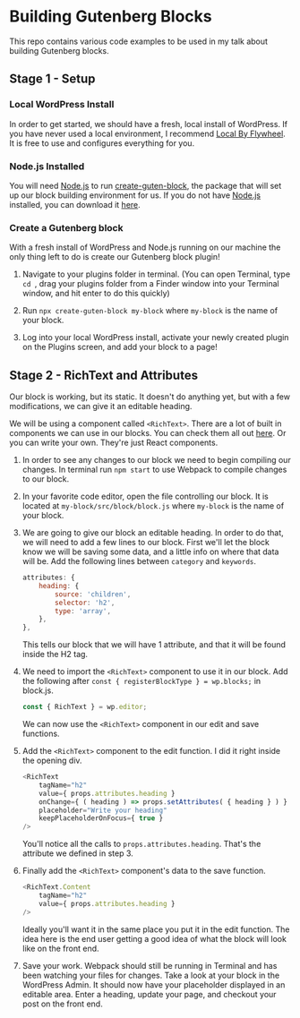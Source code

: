 # Building Gutenberg Blocks

This repo contains various code examples to be used in my talk about building Gutenberg blocks.

## Stage 1 - Setup

### Local WordPress Install

In order to get started, we should have a fresh, local install of WordPress. If you have never used a local environment, I recommend [Local By Flywheel](https://localbyflywheel.com/). It is free to use and configures everything for you.

### Node.js Installed

You will need [Node.js](https://nodejs.org/en/download/) to run [create-guten-block](https://github.com/ahmadawais/create-guten-block), the package that will set up our block building environment for us. If you do not have [Node.js](https://nodejs.org/en/download/) installed, you can download it [here](https://nodejs.org/en/download/).

### Create a Gutenberg block

With a fresh install of WordPress and Node.js running on our machine the only thing left to do is create our Gutenberg block plugin! 

1. Navigate to your plugins folder in terminal. (You can open Terminal, type `cd `, drag your plugins folder from a Finder window into your Terminal window, and hit enter to do this quickly)

2. Run `npx create-guten-block my-block` where `my-block` is the name of your block.

3. Log into your local WordPress install, activate your newly created plugin on the Plugins screen, and add your block to a page!

## Stage 2 - RichText and Attributes

Our block is working, but its static. It doesn't do anything yet, but with a few modifications, we can give it an editable heading.

We will be using a component called `<RichText>`. There are a lot of built in components we can use in our blocks. You can check them all out [here](https://wp-storybook.netlify.com/). Or you can write your own. They're just React components. 

1. In order to see any changes to our block we need to begin compiling our changes. In terminal run `npm start` to use Webpack to compile changes to our block.

2. In your favorite code editor, open the file controlling our block. It is located at `my-block/src/block/block.js` where `my-block` is the name of your block.

3. We are going to give our block an editable heading. In order to do that, we will need to add a few lines to our block. First we'll let the block know we will be saving some data, and a little info on where that data will be. Add the following lines between `category` and `keywords`.
    ```javascript
    attributes: {
        heading: {
            source: 'children',
            selector: 'h2',
            type: 'array',
        },
    },
    ```
    This tells our block that we will have 1 attribute, and that it will be found inside the H2 tag.

4. We need to import the `<RichText>` component to use it in our block. Add the following after `const { registerBlockType } = wp.blocks;` in block.js.
    ```javascript
    const { RichText } = wp.editor;
    ```
    We can now use the `<RichText>` component in our edit and save functions.

5. Add the `<RichText>` component to the edit function. I did it right inside the opening div.
    ```javascript
    <RichText
        tagName="h2"
        value={ props.attributes.heading }
        onChange={ ( heading ) => props.setAttributes( { heading } ) }
        placeholder="Write your heading"
        keepPlaceholderOnFocus={ true }
    />
    ```
    You'll notice all the calls to `props.attributes.heading`. That's the attribute we defined in step 3.

6. Finally add the `<RichText>` component's data to the save function. 
    ```javascript
    <RichText.Content 
        tagName="h2" 
        value={ props.attributes.heading } 
    />
    ```
    Ideally you'll want it in the same place you put it in the edit function. The idea here is the end user getting a good idea of what the block will look like on the front end.

7. Save your work. Webpack should still be running in Terminal and has been watching your files for changes. Take a look at your block in the WordPress Admin. It should now have your placeholder displayed in an editable area. Enter a heading, update your page, and checkout your post on the front end.